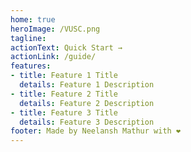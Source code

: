 ```yaml
---
home: true
heroImage: /VUSC.png
tagline: 
actionText: Quick Start →
actionLink: /guide/
features:
- title: Feature 1 Title
  details: Feature 1 Description
- title: Feature 2 Title
  details: Feature 2 Description
- title: Feature 3 Title
  details: Feature 3 Description
footer: Made by Neelansh Mathur with ❤️
---
```


